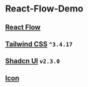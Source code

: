 # React-Flow-Demo

## [React Flow](https://reactflow.dev/)

## [Tailwind CSS](https://v3.tailwindcss.com/docs/guides/vite) `^3.4.17`

## [Shadcn UI](https://ui.shadcn.com/docs) `v2.3.0`

## [Icon](https://at.alicdn.com/t/c/font_4901067_hlt8i2tl7u4.js)
